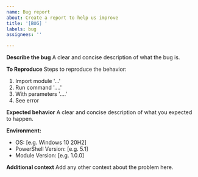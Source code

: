 ```yaml
---
name: Bug report
about: Create a report to help us improve
title: '[BUG] '
labels: bug
assignees: ''

---
```


**Describe the bug**
A clear and concise description of what the bug is.

**To Reproduce**
Steps to reproduce the behavior:
1. Import module '...'
2. Run command '....'
3. With parameters '....'
4. See error

**Expected behavior**
A clear and concise description of what you expected to happen.

**Environment:**
 - OS: [e.g. Windows 10 20H2]
 - PowerShell Version: [e.g. 5.1]
 - Module Version: [e.g. 1.0.0]

**Additional context**
Add any other context about the problem here.